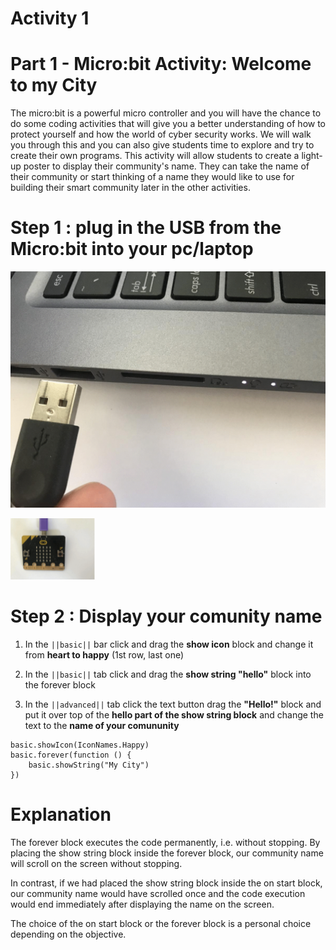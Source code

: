 # Activity 1

# Part 1 - Micro:bit Activity: Welcome to my City

The micro:bit is a powerful micro controller and you will have the chance to do some coding activities that will give you a better understanding of how to protect yourself and how the world of cyber security works. We will walk you through this and you can also give students time to explore and try to create their own programs. This activity will allow students to create a light-up poster to display their community's name.
They can take the name of their community or start thinking of a name they would like to use
for building their smart community later in the other activities.

# Step 1 : plug in the USB from the Micro:bit into your pc/laptop
<!-- https://github.com/Brilliant-Labs/bboard-tuts-cybersecurity-3/blob/master/cybersec/activity-1/connect-microbit.gif?raw=true -->
![Click](https://github.com/Brilliant-Labs/bboard-tutorials-cybersecurity-v3/blob/main/Activity_1/connect-microbit.gif?raw=true "Click")

<!-- https://raw.githubusercontent.com/Brilliant-Labs/bboard-tutorials-cybersecurity-v3/main/Activity_1/micro.png -->
![Click](https://raw.githubusercontent.com/Brilliant-Labs/bboard-tutorials-cybersecurity-v3/main/Activity_1/micro.png)

# Step 2 : Display your comunity name

1. In the ``||basic||`` bar click and drag the **show icon** block and change it from **heart to happy** (1st row, last one)

2. In the ``||basic||`` tab click and drag the **show string "hello"** block into the forever block

3. In the ``||advanced||`` tab click the text button drag the **"Hello!"** block and put it over top of the **hello part of the show string block** and change the text to the **name of your comununity**


```
basic.showIcon(IconNames.Happy)
basic.forever(function () {
    basic.showString("My City")
})
```

# Explanation

The forever block executes the code permanently, i.e. without stopping. By placing the show string block inside the forever block, our community name will scroll on the screen without stopping.

In contrast, if we had placed the show string block inside the on start block, our community
name would have scrolled once and the code execution would end immediately after displaying the name on the screen.

The choice of the on start block or the forever block is a personal choice depending on the
objective.

